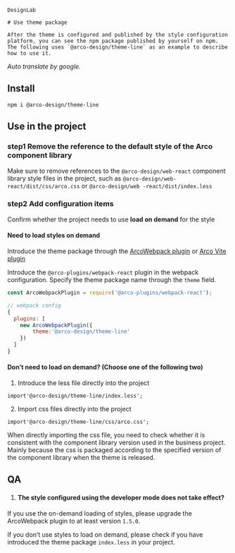 `````
DesignLab

# Use theme package

After the theme is configured and published by the style configuration platform, you can see the npm package published by yourself on npm. The following uses `@arco-design/theme-line` as an example to describe how to use it.
`````

*Auto translate by google.*

## Install

```
npm i @arco-design/theme-line
```

## Use in the project

### step1 Remove the reference to the default style of the Arco component library

Make sure to remove references to the `@arco-design/web-react` component library style files in the project, such as `@arco-design/web-react/dist/css/arco.css` or `@arco-design/web -react/dist/index.less`

### step2 Add configuration items

Confirm whether the project needs to use **load on demand** for the style

#### Need to load styles on demand

Introduce the theme package through the [ArcoWebpack plugin](https://github.com/arco-design/arco-plugins/blob/main/packages/plugin-webpack-react/README.md) or [Arco Vite plugin](https://github.com/arco-design/arco-plugins/blob/main/packages/plugin-vite-react/README.md)

Introduce the `@arco-plugins/webpack-react` plugin in the webpack configuration. Specify the theme package name through the `theme` field.

```js
const ArcoWebpackPlugin = require('@arco-plugins/webpack-react');

// webpack config
{
  plugins: [
    new ArcoWebpackPlugin({
        theme:'@arco-design/theme-line'
    })
  ]
}
```

#### Don’t need to load on demand? (Choose one of the following two)

1. Introduce the less file directly into the project

`import'@arco-design/theme-line/index.less';`

2. Import css files directly into the project

`import'@arco-design/theme-line/css/arco.css';`

When directly importing the css file, you need to check whether it is consistent with the component library version used in the business project. Mainly because the css is packaged according to the specified version of the component library when the theme is released.

## QA

1. #### The style configured using the developer mode does not take effect?

If you use the on-demand loading of styles, please upgrade the ArcoWebpack plugin to at least version `1.5.0`.

If you don’t use styles to load on demand, please check if you have introduced the theme package `index.less` in your project.
